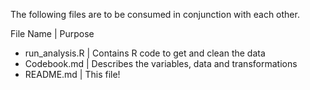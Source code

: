 The following files are to be consumed in conjunction with each other.

File Name          | Purpose

*  run_analysis.R  | Contains R code to get and clean the data
*  Codebook.md     | Describes the variables, data and transformations
*  README.md       | This file!


